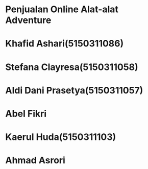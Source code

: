 # Penjualan Online Alat-alat Adventure

 # Khafid Ashari(5150311086)
 # Stefana Clayresa(5150311058)
 # Aldi Dani Prasetya(5150311057)
 # Abel Fikri
 # Kaerul Huda(5150311103)
 # Ahmad Asrori
